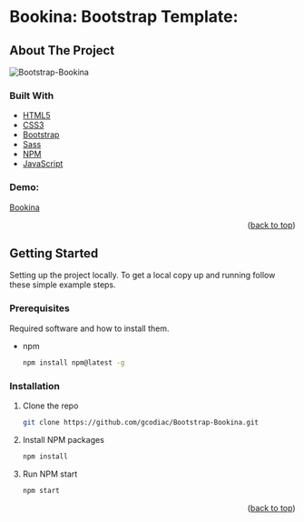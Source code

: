 # Bookina: Bootstrap Template:

<div id="top"></div>

<!-- ABOUT THE PROJECT -->

## About The Project

![Bootstrap-Bookina](https://user-images.githubusercontent.com/42435299/161439443-385fe3fc-3b9e-4dbd-a38d-30f144939923.png)

### Built With

- [HTML5](https://google.com/)
- [CSS3](https://google.com/)
- [Bootstrap](https://getbootstrap.com/)
- [Sass](https://sass-lang.com/)
- [NPM](https://npm.com/)
- [JavaScript](https://google.com/)

### Demo:

[Bookina](https://gcodiac.github.io/Bootstrap-Bookina/)

<p align="right">(<a href="#top">back to top</a>)</p>

<!-- GETTING STARTED -->

## Getting Started

Setting up the project locally.
To get a local copy up and running follow these simple example steps.

### Prerequisites

Required software and how to install them.

- npm
  ```sh
  npm install npm@latest -g
  ```

### Installation

1. Clone the repo
   ```sh
   git clone https://github.com/gcodiac/Bootstrap-Bookina.git
   ```
2. Install NPM packages
   ```sh
   npm install
   ```
3. Run NPM start
   ```sh
   npm start
   ```

<p align="right">(<a href="#top">back to top</a>)</p>
